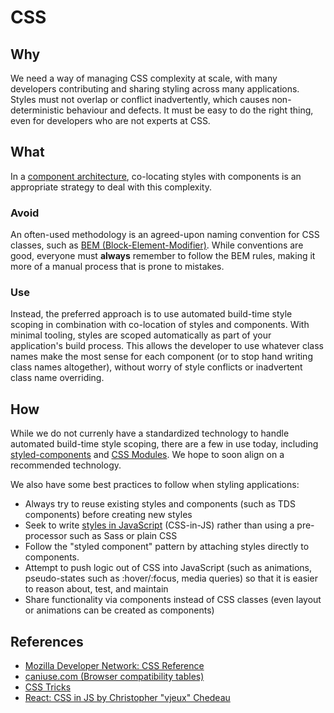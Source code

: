 # CSS

## Why

We need a way of managing CSS complexity at scale, with many developers contributing and sharing styling across many applications. Styles must not overlap or conflict inadvertently, which causes non-deterministic behaviour and defects. It must be easy to do the right thing, even for developers who are not experts at CSS.


## What

In a [component architecture](./react.md), co-locating styles with components is an appropriate strategy to deal with this complexity.

### Avoid

An often-used methodology is an agreed-upon naming convention for CSS classes, such as [BEM (Block-Element-Modifier)](http://getbem.com/). While conventions are good, everyone must **always** remember to follow the BEM rules, making it more of a manual process that is prone to mistakes.

### Use

Instead, the preferred approach is to use automated build-time style scoping in combination with co-location of styles and components. With minimal tooling, styles are scoped automatically as part of your application's build process. This allows the developer to use whatever class names make the most sense for each component (or to stop hand writing class names altogether), without worry of style conflicts or inadvertent class name overriding.


## How

While we do not currenly have a standardized technology to handle automated build-time style scoping, there are a few in use today, including [styled-components](https://www.styled-components.com/) and [CSS Modules](https://github.com/css-modules/css-modules). We hope to soon align on a recommended technology.

We also have some best practices to follow when styling applications:

*   Always try to reuse existing styles and components (such as TDS components) before creating new styles
*   Seek to write [styles in JavaScript](https://medium.com/seek-blog/a-unified-styling-language-d0c208de2660) (CSS-in-JS) rather than using a pre-processor such as Sass or plain CSS
*   Follow the "styled component" pattern by attaching styles directly to components.
*   Attempt to push logic out of CSS into JavaScript (such as animations, pseudo-states such as :hover/:focus, media queries) so that it is easier to reason about, test, and maintain
*   Share functionality via components instead of CSS classes (even layout or animations can be created as components)


## References

*   [Mozilla Developer Network: CSS Reference](https://developer.mozilla.org/en-US/docs/Web/CSS/Reference)
*   [caniuse.com (Browser compatibility tables)](http://caniuse.com/)
*   [CSS Tricks](https://css-tricks.com/)
*   [React: CSS in JS by Christopher "vjeux" Chedeau](http://blog.vjeux.com/2014/javascript/react-css-in-js-nationjs.html)
